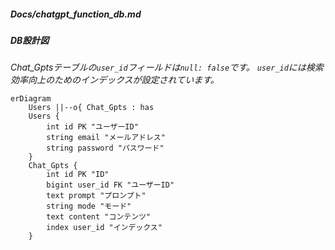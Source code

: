 ##### Docs/chatgpt_function_db.md
##### DB設計図

 *Chat_Gptsテーブルの`user_id`フィールドは`null: false`です。*
 *`user_id`には検索効率向上のためのインデックスが設定されています。*

```mermaid
erDiagram
    Users ||--o{ Chat_Gpts : has
    Users {
        int id PK "ユーザーID"
        string email "メールアドレス"
        string password "パスワード"
    }
    Chat_Gpts {
        int id PK "ID"
        bigint user_id FK "ユーザーID"
        text prompt "プロンプト"
        string mode "モード"
        text content "コンテンツ"
        index user_id "インデックス"
    }
```
